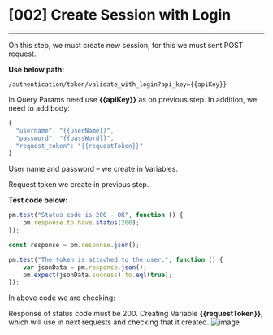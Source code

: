 # [002] Create Session with Login
___
On this step, we must create new session, for this we must sent POST request.

__Use below path:__
```
/authentication/token/validate_with_login?api_key={{apiKey}}
```

In Query Params need use __{{apiKey}}__ as on previous step. In addition, we need to add body:
``` js {.line-numbers}
{
  "username": "{{userName}}",
  "password": "{{passWord}}",
  "request_token": "{{requestToken}}"
}
```

User name and password – we create in Variables.

Request token we create in previous step.

__Test code below:__
``` js {.line-numbers}
pm.test("Status code is 200 - OK", function () {
    pm.response.to.have.status(200);
});

const response = pm.response.json();

pm.test("The token is attached to the user.", function () {
    var jsonData = pm.response.json();
    pm.expect(jsonData.success).to.eql(true);
});
```


In above code we are checking:

Response of status code must be 200.
Creating Variable __{{requestToken}}__, which will use in next requests and checking that it created.
![image](https://user-images.githubusercontent.com/122685448/231020192-3907f5ad-ed0a-4f1b-8c9b-44b68101e2b1.png)
